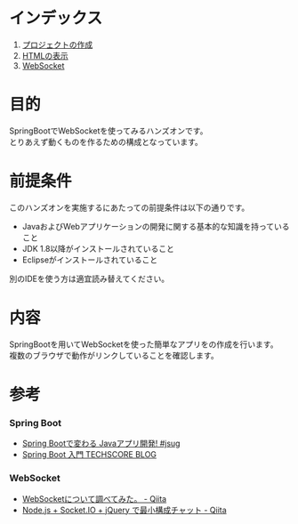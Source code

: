 # インデックス
1. [プロジェクトの作成](01.create)
1. [HTMLの表示](02.html)
1. [WebSocket](03.websocket)

# 目的
SpringBootでWebSocketを使ってみるハンズオンです。<br/>
とりあえず動くものを作るための構成となっています。

# 前提条件
このハンズオンを実施するにあたっての前提条件は以下の通りです。
* JavaおよびWebアプリケーションの開発に関する基本的な知識を持っていること
* JDK 1.8以降がインストールされていること
* Eclipseがインストールされていること

別のIDEを使う方は適宜読み替えてください。

# 内容
SpringBootを用いてWebSocketを使った簡単なアプリをの作成を行います。<br/>
複数のブラウザで動作がリンクしていることを確認します。

# 参考
### Spring Boot
* [Spring Bootで変わる Javaアプリ開発! #jsug](http://www.slideshare.net/makingx/spring-boot-java-jsug)
* [Spring Boot 入門 TECHSCORE BLOG](http://www.techscore.com/blog/2014/05/01/spring-boot-introduction/)

### WebSocket
* [WebSocketについて調べてみた。 - Qiita](http://qiita.com/south37/items/6f92d4268fe676347160)
* [Node.js + Socket.IO + jQuery で最小構成チャット - Qiita](http://qiita.com/naga3/items/bdf6176537a5ac77a9b5)
